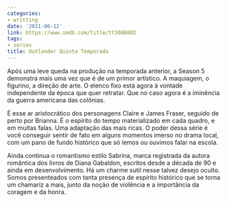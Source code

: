 ```yaml
---
categories:
- writting
date: '2021-06-12'
link: https://www.imdb.com/title/tt3006802
tags:
- series
title: Outlander Quinta Temporada
---
```


Após uma leve queda na produção na temporada anterior, a Season 5 demonstra mais uma vez que é de um primor artístico. A maquiagem, o figurino, a direção de arte. O elenco fixo está agora à vontade independente da época que quer retratar. Que no caso agora é a iminência da guerra americana das colônias.

É esse ar aristocrático dos personagens Claire e James Fraser, seguido de perto por Brianna. É o espírito do tempo materializado em cada quadro, e em muitas falas. Uma adaptação das mais ricas. O poder dessa série é você conseguir sentir de fato em alguns momentos imerso no drama local, com um pano de fundo histórico que só lemos ou ouvimos falar na escola.

Ainda continua o romantismo estilo Sabrina, marca registrada da autora romântica dos livros de Diana Gabaldon, escritos desde a década de 90 e ainda em desenvolvimento. Há um charme sutil nesse talvez desejo oculto. Somos presenteados com tanta presença de espírito histórico que se torna um chamariz a mais, junto da noção de violência e a importância da coragem e da honra.
